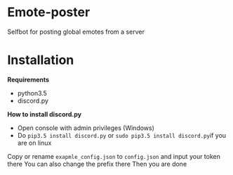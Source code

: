 # Emote-poster
Selfbot for posting global emotes from a server

# Installation
**Requirements**
- python3.5
- discord.py

**How to install discord.py**
- Open console with admin privileges (Windows)
- Do `pip3.5 install discord.py` or `sudo pip3.5 install discord.py`if you are on linux

Copy or rename `exapmle_config.json` to `config.json` and input your token there
You can also change the prefix there
Then you are done
